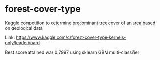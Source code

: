# forest-cover-type
Kaggle competition to determine predominant tree cover of an area based on geological data

Link: https://www.kaggle.com/c/forest-cover-type-kernels-only/leaderboard

Best score attained was 0.7997 using sklearn GBM multi-classifier
